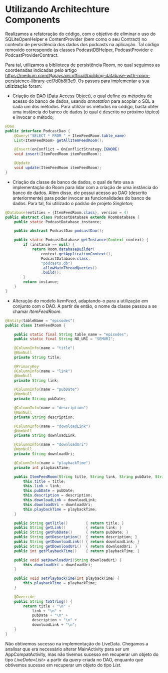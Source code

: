 Utilizando Architechture Components
=============

Realizamos a refatoração do código, com o objetivo de eliminar o uso do SQLiteOpenHelper e ContentProvider (bem como o seu Contract) no contexto de persistência dos dados dos podcasts na aplicação. Tal código removido corresponde às classes PodcastDBHelper, PodcastProvider e PodcastProviderContract.

Para tal, utilizamos a biblioteca de persistência Room, no qual seguimos as coordenadas indicadas pelo artigo https://medium.com/@ajaysaini.official/building-database-with-room-persistence-library-ecf7d0b8f3e9. Os passos para implementar a sua utlizização foram:

- Criação do DAO (Data Access Object), o qual define os métodos de acesso do banco de dados, usando *annotation* para acoplar o SQL a cada um dos métodos. Para utilizar os métodos no código, basta obter uma instância do banco de dados (o qual é descrito no próximo tópico) e invocar o método;

```Java
@Dao
public interface PodcastDao {
    @Query("SELECT * FROM " + ItemFeedRoom.table_name)
    List<ItemFeedRoom> getAllItemFeedRoom();

    @Insert(onConflict = OnConflictStrategy.IGNORE)
    void insert(ItemFeedRoom itemFeedRoom);

    @Update
    void update(ItemFeedRoom itemFeedRoom);
}
```

- Criação da classe de banco de dados, o qual de fato usa a implementação do Room para lidar com a criação de uma instância do banco de dados. Além disso, ele possui acesso ao DAO (descrito anteriormente) para poder invocar as funcionalidades do banco de dados. Para tal, foi utilizado o padrão de projeto *Singleton*;

```Java
@Database(entities = {ItemFeedRoom.class}, version = 4)
public abstract class PodcastDatabase extends RoomDatabase {
    public static PodcastDatabase instance;

    public abstract PodcastDao podcastDao();

    public static PodcastDatabase getInstance(Context context) {
        if (instance == null) {
            return Room.databaseBuilder(
                context.getApplicationContext(),
                PodcastDatabase.class,
                "podcasts.db")
                .allowMainThreadQueries()
                .build();
        }
        return instance;
    }
}
```

- Alteração do modelo *ItemFeed*, adaptando-o para a utilização em conjunto com o DAO. A partir de então, o nome da classe passou a se chamar *ItemFeedRoom*.

```Java
@Entity(tableName = "episodes")
public class ItemFeedRoom {

	public static final String table_name = "episodes";
	public static final String NO_URI = "SEMURI";

	@ColumnInfo(name = "title")
	@NonNull
	private String title;

	@PrimaryKey
	@ColumnInfo(name = "link")
	@NonNull
	private String link;

	@ColumnInfo(name = "pubDate")
	@NonNull
	private String pubDate;

	@ColumnInfo(name = "description")
	@NonNull
	private String description;

	@ColumnInfo(name = "downloadLink")
	@NonNull
	private String downloadLink;

	@ColumnInfo(name = "downloadUri")
	@NonNull
	private String downloadUri;

	@ColumnInfo(name = "playbackTime")
	private int playbackTime;

	public ItemFeedRoom(String title, String link, String pubDate, String description, String downloadLink, String downloadUri, int playbackTime) {
		this.title = title;
		this.link = link;
		this.pubDate = pubDate;
		this.description = description;
		this.downloadLink = downloadLink;
		this.downloadUri = downloadUri;
		this.playbackTime = playbackTime;
	}

	public String getTitle()        { return title; }
    public String getLink()         { return link; }
    public String getPubDate()      { return pubDate; }
    public String getDescription()  { return description; }
    public String getDownloadLink() { return downloadLink; }
    public String getDownloadUri()  { return downloadUri; }
    public int getPlaybackTime()    { return playbackTime; }

    public void setDownloadUri(String downloadUri) {
        this.downloadUri = downloadUri;
    }

    public void setPlaybackTime(int playbackTime) {
        this.playbackTime = playbackTime;
    }

    @Override
    public String toString() {
        return title + "\n" +
            link + "\n" +
            pubDate + "\n" +
            description + "\n" +
            downloadLink + "\n";
    }
}
```

Não obtivemos sucesso na implementação do LiveData. Chegamos a analisar que era necessário alterar MainActivity para ser um AppCompatActivity, mas não tivemos sucesso em recuperar um objeto do tipo *LiveData<List<ItemFeedRoom>>* a partir da *query* criada no DAO, enquanto que obtivemos sucesso em recuperar um objeto do tipo *List<ItemFeedRoom>*.